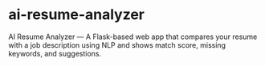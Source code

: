 # ai-resume-analyzer
AI Resume Analyzer — A Flask-based web app that compares your resume with a job description using NLP and shows match score, missing keywords, and suggestions.
